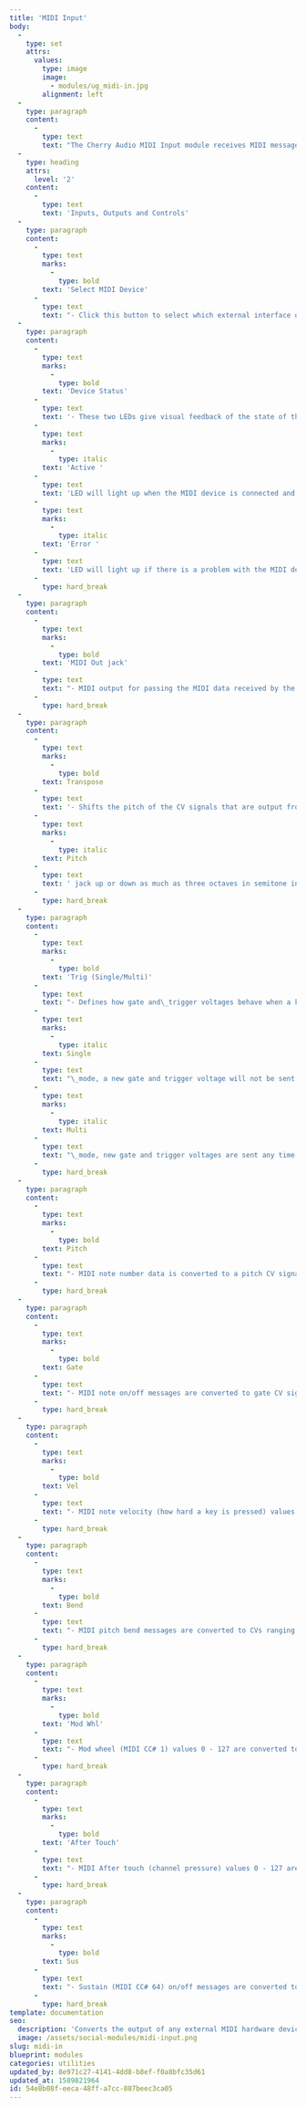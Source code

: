 ```yaml
---
title: 'MIDI Input'
body:
  -
    type: set
    attrs:
      values:
        type: image
        image:
          - modules/ug_midi-in.jpg
        alignment: left
  -
    type: paragraph
    content:
      -
        type: text
        text: "The Cherry Audio MIDI Input module receives MIDI messages sent from an external MIDI device and converts them to CV signals for use within Voltage Modular. Using this module in addition to the CV Outs section of the I/O panel makes it possible to route MIDI data from multiple external MIDI devices to different parts of a patch. An external sequencer could be used to play notes in one part of your patch while a midi keyboard controller is simultaneously used to play a different part of the patch.\_"
  -
    type: heading
    attrs:
      level: '2'
    content:
      -
        type: text
        text: 'Inputs, Outputs and Controls'
  -
    type: paragraph
    content:
      -
        type: text
        marks:
          -
            type: bold
        text: 'Select MIDI Device'
      -
        type: text
        text: "- Click this button to select which external interface or port will be used for MIDI input.\_"
  -
    type: paragraph
    content:
      -
        type: text
        marks:
          -
            type: bold
        text: 'Device Status'
      -
        type: text
        text: '- These two LEDs give visual feedback of the state of the selected external MIDI device. The '
      -
        type: text
        marks:
          -
            type: italic
        text: 'Active '
      -
        type: text
        text: 'LED will light up when the MIDI device is connected and working properly. The '
      -
        type: text
        marks:
          -
            type: italic
        text: 'Error '
      -
        type: text
        text: 'LED will light up if there is a problem with the MIDI device such as its connection being lost.'
      -
        type: hard_break
  -
    type: paragraph
    content:
      -
        type: text
        marks:
          -
            type: bold
        text: 'MIDI Out jack'
      -
        type: text
        text: "- MIDI output for passing the MIDI data received by the selected input device to other MIDI modules within Voltage Modular such as the Arpeggiator or Poly Octave Oscillator. The small LED next to this jack lights up when MIDI is being sent from the output.\_"
      -
        type: hard_break
  -
    type: paragraph
    content:
      -
        type: text
        marks:
          -
            type: bold
        text: Transpose
      -
        type: text
        text: '- Shifts the pitch of the CV signals that are output from the '
      -
        type: text
        marks:
          -
            type: italic
        text: Pitch
      -
        type: text
        text: ' jack up or down as much as three octaves in semitone increments.'
      -
        type: hard_break
  -
    type: paragraph
    content:
      -
        type: text
        marks:
          -
            type: bold
        text: 'Trig (Single/Multi)'
      -
        type: text
        text: "- Defines how gate and\_trigger voltages behave when a key is struck while another key is held. In\_"
      -
        type: text
        marks:
          -
            type: italic
        text: Single
      -
        type: text
        text: "\_mode, a new gate and trigger voltage will not be sent until all previously held keys are released. In\_"
      -
        type: text
        marks:
          -
            type: italic
        text: Multi
      -
        type: text
        text: "\_mode, new gate and trigger voltages are sent any time a new key is played. (Because the gate voltage is already \"high,\" it will very briefly dip to zero volts when a new key is struck in order to let the module know to retrigger.)"
      -
        type: hard_break
  -
    type: paragraph
    content:
      -
        type: text
        marks:
          -
            type: bold
        text: Pitch
      -
        type: text
        text: "- MIDI note number data is converted to a pitch CV signal and output from this jack. Typically this will be patched to the Keyb CV jack of an oscillator.\_"
      -
        type: hard_break
  -
    type: paragraph
    content:
      -
        type: text
        marks:
          -
            type: bold
        text: Gate
      -
        type: text
        text: "- MIDI note on/off messages are converted to gate CV signals and output from this jack. This is often patched to the Gate In jack of an envelope generator to control a sound’s amplitude and/or filter settings.\_"
      -
        type: hard_break
  -
    type: paragraph
    content:
      -
        type: text
        marks:
          -
            type: bold
        text: Vel
      -
        type: text
        text: "- MIDI note velocity (how hard a key is pressed) values 0 - 127 are converted to CVs between 0V and 5V and output at this jack.\_"
      -
        type: hard_break
  -
    type: paragraph
    content:
      -
        type: text
        marks:
          -
            type: bold
        text: Bend
      -
        type: text
        text: "- MIDI pitch bend messages are converted to CVs ranging from -5V (all the way down) to 5V (all the way up) and output at this jack.\_"
      -
        type: hard_break
  -
    type: paragraph
    content:
      -
        type: text
        marks:
          -
            type: bold
        text: 'Mod Whl'
      -
        type: text
        text: "- Mod wheel (MIDI CC# 1) values 0 - 127 are converted to CVs from 0V - 5V and output at this jack.\_"
      -
        type: hard_break
  -
    type: paragraph
    content:
      -
        type: text
        marks:
          -
            type: bold
        text: 'After Touch'
      -
        type: text
        text: "- MIDI After touch (channel pressure) values 0 - 127 are converted to CVs from 0V - 5V and output at this jack.\_"
      -
        type: hard_break
  -
    type: paragraph
    content:
      -
        type: text
        marks:
          -
            type: bold
        text: Sus
      -
        type: text
        text: "- Sustain (MIDI CC# 64) on/off messages are converted to a CV gate signal and output from this jack.\_"
      -
        type: hard_break
template: documentation
seo:
  description: 'Converts the output of any external MIDI hardware device to CVs for pitch, gate, velocity, pitch bend, mod wheel, and aftertouch.'
  image: /assets/social-modules/midi-input.png
slug: midi-in
blueprint: modules
categories: utilities
updated_by: 8e971c27-4141-4dd8-b8ef-f0a8bfc35d61
updated_at: 1589821964
id: 54e8b08f-eeca-48ff-a7cc-087beec3ca05
---
```

